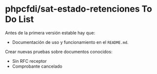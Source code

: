 # phpcfdi/sat-estado-retenciones To Do List

Antes de la primera versión estable hay que:

- Documentación de uso y funcionamiento en el `README.md`.

Crear nuevas pruebas sobre documentos conocidos:

- Sin RFC receptor
- Comprobante cancelado
